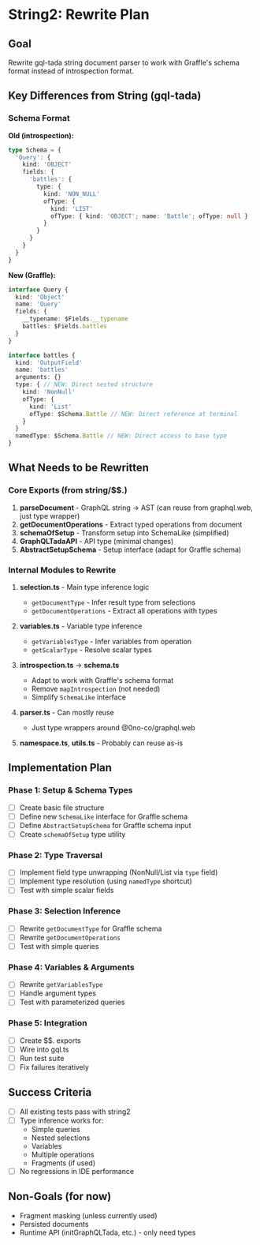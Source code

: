 # String2: Rewrite Plan

## Goal

Rewrite gql-tada string document parser to work with Graffle's schema format instead of introspection format.

## Key Differences from String (gql-tada)

### Schema Format

**Old (introspection):**

```typescript
type Schema = {
  'Query': {
    kind: 'OBJECT'
    fields: {
      'battles': {
        type: {
          kind: 'NON_NULL'
          ofType: {
            kind: 'LIST'
            ofType: { kind: 'OBJECT'; name: 'Battle'; ofType: null }
          }
        }
      }
    }
  }
}
```

**New (Graffle):**

```typescript
interface Query {
  kind: 'Object'
  name: 'Query'
  fields: {
    __typename: $Fields.__typename
    battles: $Fields.battles
  }
}

interface battles {
  kind: 'OutputField'
  name: 'battles'
  arguments: {}
  type: { // NEW: Direct nested structure
    kind: 'NonNull'
    ofType: {
      kind: 'List'
      ofType: $Schema.Battle // NEW: Direct reference at terminal
    }
  }
  namedType: $Schema.Battle // NEW: Direct access to base type
}
```

## What Needs to be Rewritten

### Core Exports (from string/$$.)

1. **parseDocument** - GraphQL string → AST (can reuse from graphql.web, just type wrapper)
2. **getDocumentOperations** - Extract typed operations from document
3. **schemaOfSetup** - Transform setup into SchemaLike (simplified)
4. **GraphQLTadaAPI** - API type (minimal changes)
5. **AbstractSetupSchema** - Setup interface (adapt for Graffle schema)

### Internal Modules to Rewrite

1. **selection.ts** - Main type inference logic
   - `getDocumentType` - Infer result type from selections
   - `getDocumentOperations` - Extract all operations with types

2. **variables.ts** - Variable type inference
   - `getVariablesType` - Infer variables from operation
   - `getScalarType` - Resolve scalar types

3. **introspection.ts** → **schema.ts**
   - Adapt to work with Graffle's schema format
   - Remove `mapIntrospection` (not needed)
   - Simplify `SchemaLike` interface

4. **parser.ts** - Can mostly reuse
   - Just type wrappers around @0no-co/graphql.web

5. **namespace.ts**, **utils.ts** - Probably can reuse as-is

## Implementation Plan

### Phase 1: Setup & Schema Types

- [ ] Create basic file structure
- [ ] Define new `SchemaLike` interface for Graffle schema
- [ ] Define `AbstractSetupSchema` for Graffle schema input
- [ ] Create `schemaOfSetup` type utility

### Phase 2: Type Traversal

- [ ] Implement field type unwrapping (NonNull/List via `type` field)
- [ ] Implement type resolution (using `namedType` shortcut)
- [ ] Test with simple scalar fields

### Phase 3: Selection Inference

- [ ] Rewrite `getDocumentType` for Graffle schema
- [ ] Rewrite `getDocumentOperations`
- [ ] Test with simple queries

### Phase 4: Variables & Arguments

- [ ] Rewrite `getVariablesType`
- [ ] Handle argument types
- [ ] Test with parameterized queries

### Phase 5: Integration

- [ ] Create $$. exports
- [ ] Wire into gql.ts
- [ ] Run test suite
- [ ] Fix failures iteratively

## Success Criteria

- [ ] All existing tests pass with string2
- [ ] Type inference works for:
  - Simple queries
  - Nested selections
  - Variables
  - Multiple operations
  - Fragments (if used)
- [ ] No regressions in IDE performance

## Non-Goals (for now)

- Fragment masking (unless currently used)
- Persisted documents
- Runtime API (initGraphQLTada, etc.) - only need types
